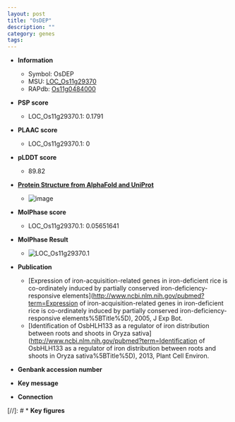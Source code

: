 ```yaml
---
layout: post
title: "OsDEP"
description: ""
category: genes
tags: 
---
```


* **Information**  
    + Symbol: OsDEP  
    + MSU: [LOC_Os11g29370](http://rice.plantbiology.msu.edu/cgi-bin/ORF_infopage.cgi?orf=LOC_Os11g29370)  
    + RAPdb: [Os11g0484000](http://rapdb.dna.affrc.go.jp/viewer/gbrowse_details/irgsp1?name=Os11g0484000)  

* **PSP score**  
    + LOC_Os11g29370.1: 0.1791 

* **PLAAC score**  
    + LOC_Os11g29370.1: 0 

* **pLDDT score**
    + 89.82

* **[Protein Structure from AlphaFold and UniProt](https://www.uniprot.org/uniprotkb/Q2R483/entry#structure)**
    + ![image](https://ricepsp.github.io/images/Q2/AF-Q2R483-F1.png)

* **MolPhase score**
    + LOC_Os11g29370.1: 0.05651641

* **MolPhase Result**
    + ![LOC_Os11g29370.1](https://304243504.github.io/Pictures/LOC_Os11g/LOC_Os11g29370.1.png)

* **Publication**  
    + [Expression of iron-acquisition-related genes in iron-deficient rice is co-ordinately induced by partially conserved iron-deficiency-responsive elements](http://www.ncbi.nlm.nih.gov/pubmed?term=Expression of iron-acquisition-related genes in iron-deficient rice is co-ordinately induced by partially conserved iron-deficiency-responsive elements%5BTitle%5D), 2005, J Exp Bot.
    + [Identification of OsbHLH133 as a regulator of iron distribution between roots and shoots in Oryza sativa](http://www.ncbi.nlm.nih.gov/pubmed?term=Identification of OsbHLH133 as a regulator of iron distribution between roots and shoots in Oryza sativa%5BTitle%5D), 2013, Plant Cell Environ.

* **Genbank accession number**  

* **Key message**  

* **Connection**  

[//]: # * **Key figures**  


